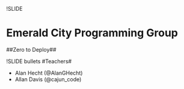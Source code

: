 !SLIDE 
# Emerald City Programming Group #
##Zero to Deploy##

!SLIDE bullets
#Teachers#
* Alan Hecht (@AlanGHecht)
* Allan Davis (@cajun_code)




